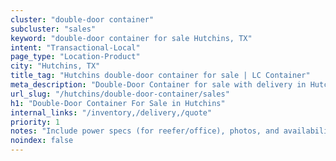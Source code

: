 ```yaml
---
cluster: "double-door container"
subcluster: "sales"
keyword: "double-door container for sale Hutchins, TX"
intent: "Transactional-Local"
page_type: "Location-Product"
city: "Hutchins, TX"
title_tag: "Hutchins double-door container for sale | LC Container"
meta_description: "Double-Door Container for sale with delivery in Hutchins, TX. LC Container — local Since 2003. Get pricing today."
url_slug: "/hutchins/double-door-container/sales"
h1: "Double-Door Container For Sale in Hutchins"
internal_links: "/inventory,/delivery,/quote"
priority: 1
notes: "Include power specs (for reefer/office), photos, and availability."
noindex: false
---
```


<!-- TODO: Add unique city/inventory copy, images, and internal links here. -->
